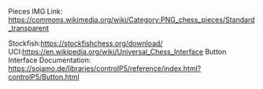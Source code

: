 

Pieces IMG Link: https://commons.wikimedia.org/wiki/Category:PNG_chess_pieces/Standard_transparent

Stockfish:https://stockfishchess.org/download/
UCI:https://en.wikipedia.org/wiki/Universal_Chess_Interface
Button Interface Documentation: https://sojamo.de/libraries/controlP5/reference/index.html?controlP5/Button.html